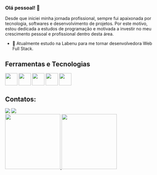 ### Olá pessoal! 👋
Desde que iniciei minha jornada profissional, sempre fui apaixonada por tecnologia, softwares e desenvolvimento de projetos. Por este motivo, estou dedicada a estudos de programação e motivada a investir no meu crescimento pessoal e profissional dentro desta área.

- 🌱 Atualmente estudo na Labenu para me tornar desenvolvedora Web Full Stack.


## Ferramentas e Tecnologias
<img src="https://cdn.jsdelivr.net/gh/devicons/devicon/icons/git/git-original.svg" width="40" height="40"/> <img src="https://cdn.jsdelivr.net/gh/devicons/devicon/icons/javascript/javascript-original.svg" width="40" height="40" /> <img src="https://cdn.jsdelivr.net/gh/devicons/devicon/icons/react/react-original-wordmark.svg" width="40" height="40" /> <img src="https://cdn.jsdelivr.net/gh/devicons/devicon/icons/typescript/typescript-original.svg" width="40" height="40"  /> <img src="https://cdn.jsdelivr.net/gh/devicons/devicon/icons/canva/canva-original.svg" width="40" height="40" />

## Contatos:

<div>
<a href="https://www.linkedin.com/in/mariana-lais-philippsen-santos-279266236/" target="_blank"><img src="https://img.shields.io/badge/-LinkedIn-%230077B5?style=for-the-badge&logo=linkedin&logoColor=white" target="_blank"></a>   
<a href = "mailto:marianalais.egn@gmail.com"><img src="https://img.shields.io/badge/Gmail-D14836?style=for-the-badge&logo=gmail&logoColor=white" target="_blank"></a>
</div>

<div>
<a href="https://github.com/marianalais">
<img height="180em" src="https://github-readme-stats.vercel.app/api/top-langs/?username=marianalais&layout=compact&langs_count=7&theme=dracula"/>
<img height="180em" src="https://github-readme-stats.vercel.app/api?username=marianalais&show_icons=true&theme=dracula&include_all_commits=true&count_private=true"/>
</div>
